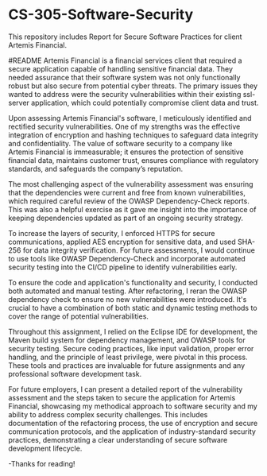 # CS-305-Software-Security
This repository includes Report for Secure Software Practices for client Artemis Financial.

#README
Artemis Financial is a financial services client that required a secure application capable of handling sensitive financial data. They needed assurance that their software system was not only functionally robust but also secure from potential cyber threats. The primary issues they wanted to address were the security vulnerabilities within their existing ssl-server application, which could potentially compromise client data and trust.

Upon assessing Artemis Financial's software, I meticulously identified and rectified security vulnerabilities. One of my strengths was the effective integration of encryption and hashing techniques to safeguard data integrity and confidentiality. The value of software security to a company like Artemis Financial is immeasurable; it ensures the protection of sensitive financial data, maintains customer trust, ensures compliance with regulatory standards, and safeguards the company’s reputation.

The most challenging aspect of the vulnerability assessment was ensuring that the dependencies were current and free from known vulnerabilities, which required careful review of the OWASP Dependency-Check reports. This was also a helpful exercise as it gave me insight into the importance of keeping dependencies updated as part of an ongoing security strategy.

To increase the layers of security, I enforced HTTPS for secure communications, applied AES encryption for sensitive data, and used SHA-256 for data integrity verification. For future assessments, I would continue to use tools like OWASP Dependency-Check and incorporate automated security testing into the CI/CD pipeline to identify vulnerabilities early.

To ensure the code and application's functionality and security, I conducted both automated and manual testing. After refactoring, I reran the OWASP dependency check to ensure no new vulnerabilities were introduced. It's crucial to have a combination of both static and dynamic testing methods to cover the range of potential vulnerabilities.

Throughout this assignment, I relied on the Eclipse IDE for development, the Maven build system for dependency management, and OWASP tools for security testing. Secure coding practices, like input validation, proper error handling, and the principle of least privilege, were pivotal in this process. These tools and practices are invaluable for future assignments and any professional software development task.

For future employers, I can present a detailed report of the vulnerability assessment and the steps taken to secure the application for Artemis Financial, showcasing my methodical approach to software security and my ability to address complex security challenges. This includes documentation of the refactoring process, the use of encryption and secure communication protocols, and the application of industry-standard security practices, demonstrating a clear understanding of secure software development lifecycle.

-Thanks for reading!
